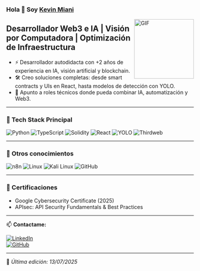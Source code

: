 ### Hola 👋 Soy [Kevin Miani](https://github.com/kemiani)

<img align="right" alt="GIF" height="160px" src="https://media.giphy.com/media/Ah3zHH7hvsSB2/giphy.gif" />

## Desarrollador Web3 e IA | Visión por Computadora | Optimización de Infraestructura

- ⚡️ Desarrollador autodidacta con +2 años de experiencia en IA, visión artificial y blockchain.
- 🛠️ Creo soluciones completas: desde smart contracts y UIs en React, hasta modelos de detección con YOLO.
- 📍 Apunto a roles técnicos donde pueda combinar IA, automatización y Web3.

---

### 🧠 Tech Stack Principal

![Python](https://img.shields.io/badge/-Python-black?style=flat&logo=python)
![TypeScript](https://img.shields.io/badge/-TypeScript-black?style=flat&logo=typescript)
![Solidity](https://img.shields.io/badge/-Solidity-black?style=flat&logo=solidity)
![React](https://img.shields.io/badge/-React-black?style=flat&logo=react)
![YOLO](https://img.shields.io/badge/-YOLOv10/11-black?style=flat&logo=opencv)
![Thirdweb](https://img.shields.io/badge/-Thirdweb-black?style=flat&logo=data:image/svg+xml;base64,PHN2Zy...)

---

### 🧩 Otros conocimientos

![n8n](https://img.shields.io/badge/-n8n-black?style=flat&logo=n8n)
![Linux](https://img.shields.io/badge/-Linux-black?style=flat&logo=linux)
![Kali Linux](https://img.shields.io/badge/-Kali%20Linux-black?style=flat&logo=kalilinux)
![GitHub](https://img.shields.io/badge/-GitHub-black?style=flat&logo=github)

---

### 📜 Certificaciones

- Google Cybersecurity Certificate (2025)  
- APIsec: API Security Fundamentals & Best Practices  

---

📫 **Contactame:**

[![LinkedIn](https://img.shields.io/badge/-LinkedIn-0A66C2?style=flat&logo=linkedin&logoColor=white)](https://www.linkedin.com/in/kevin-miani/)  
[![GitHub](https://img.shields.io/badge/-GitHub-181717?style=flat&logo=github&logoColor=white)](https://github.com/kemiani)

---

📝 *Última edición: 13/07/2025*
